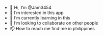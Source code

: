 - 👋 Hi, I’m @Jam3454
- 👀 I’m interested in this app
- 🌱 I’m currently learning in this
- 💞️ I’m looking to collaborate on other people
- 📫 How to reach me find me in philippines

<!---
Jam3454/Jam3454 is a ✨ special ✨ repository because its `README.md` (this file) appears on your GitHub profile.
You can click the Preview link to take a look at your changes.
--->
